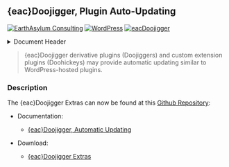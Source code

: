 ## {eac}Doojigger, Plugin Auto-Updating  
[![EarthAsylum Consulting](https://img.shields.io/badge/EarthAsylum-Consulting-0?&labelColor=6e9882&color=707070)](https://earthasylum.com/)
[![WordPress](https://img.shields.io/badge/WordPress-Plugins-grey?logo=wordpress&labelColor=blue)](https://wordpress.org/plugins/search/EarthAsylum/)
[![eacDoojigger](https://img.shields.io/badge/Requires-%7Beac%7DDoojigger-da821d)](https://eacDoojigger.earthasylum.com/)

<details><summary>Document Header</summary>

Plugin URI:         https://eacDoojigger.earthasylum.com/  
Author:             [EarthAsylum Consulting](https://www.earthasylum.com)  
Last Updated:       2-Dec-2024  
Contributors:       [earthasylum](https://github.com/earthasylum),[kevinburkholder](https://profiles.wordpress.org/kevinburkholder)  
Requires EAC:       3.0  
WordPress URI:      https://wordpress.org/plugins/search/earthasylum/  
GitHub URI:         https://github.com/EarthAsylum/docs.eacDoojigger/wiki/  

</details>

> {eac}Doojigger derivative plugins (Doojiggers) and custom extension plugins (Doohickeys) may provide automatic updating similar to WordPress-hosted plugins.

### Description

The {eac}Doojigger Extras can now be found at this [Github Repository](https://github.com/EarthAsylum/docs.eacDoojigger):

+   Documentation: 
    +   [{eac}Doojigger, Automatic Updating](https://github.com/EarthAsylum/docs.eacDoojigger/wiki/Automatic-Updating)

+   Download: 
    +   [{eac}Doojigger Extras](https://swregistry.earthasylum.com/software-updates/eacdoojigger-extras.zip)
